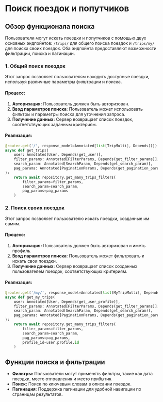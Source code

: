 # Поиск поездок и попутчиков

## Обзор функционала поиска

Пользователи могут искать поездки и попутчиков с помощью двух основных эндпойнтов: `/trips/` для
общего
поиска поездок и `/trips/my/` для поиска своих поездок. Оба эндпойнта предоставляют возможности
фильтрации, поиска и пагинации.

### 1. Общий поиск поездок

Этот запрос позволяет пользователям находить доступные поездки, используя различные параметры
фильтрации и поиска.

#### Процесс:

1. **Авторизация:** Пользователь должен быть авторизован.
2. **Ввод параметров поиска:** Пользователь может использовать фильтры и параметры поиска для
   уточнения запроса.
3. **Получение данных:** Сервер возвращает список поездок, соответствующих заданным критериям.

#### Реализация:

```python
@router.get('/', response_model=Annotated[list[TripMulti], Depends()])
async def get_trips(
    user: Annotated[User, Depends(get_user)],
    filter_params: Annotated[FilterParams, Depends(get_filter_params)],
    search_param: Annotated[SearchParam, Depends(get_search_param)],
    pag_params: Annotated[PaginationParams, Depends(get_pagination_params)]
):
    return await repository.get_many_trips_filters(
        filter_params=filter_params,
        search_param=search_param,
        pag_params=pag_params
    )
```

### 2. Поиск своих поездок

Этот запрос позволяет пользователю искать поездки, созданные им самим.

#### Процесс:

1. **Авторизация:** Пользователь должен быть авторизован и иметь профиль.
2. **Ввод параметров поиска:** Пользователь может фильтровать и искать свои поездки.
3. **Получение данных:** Сервер возвращает список созданных пользователем поездок, соответствующих
   критериям.

#### Реализация:

```python
@router.get('/my/', response_model=Annotated[list[MyTripMulti], Depends()])
async def get_my_trips(
    user: Annotated[User, Depends(get_user_profile)],
    filter_params: Annotated[FilterParams, Depends(get_filter_params)],
    search_param: Annotated[SearchParam, Depends(get_search_param)],
    pag_params: Annotated[PaginationParams, Depends(get_pagination_params)]
):
    return await repository.get_many_trips_filters(
        filter_params=filter_params,
        search_param=search_param,
        pag_params=pag_params,
        profile_id=user.profile.id
    )
```

## Функции поиска и фильтрации

- **Фильтры:** Пользователи могут применять фильтры, такие как дата поездки, место отправления и
  место прибытия.
- **Поиск:** Поиск по ключевым словам в описании поездок.
- **Пагинация:** Поддержка пагинации для удобной навигации по страницам результатов.
